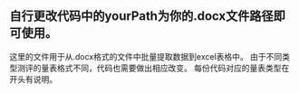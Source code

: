 ## 自行更改代码中的yourPath为你的.docx文件路径即可使用。
这里的文件用于从.docx格式的文件中批量提取数据到excel表格中。
由于不同类型测评的量表格式不同，代码也需要做出相应改变。
每份代码对应的量表类型在开头有说明。

